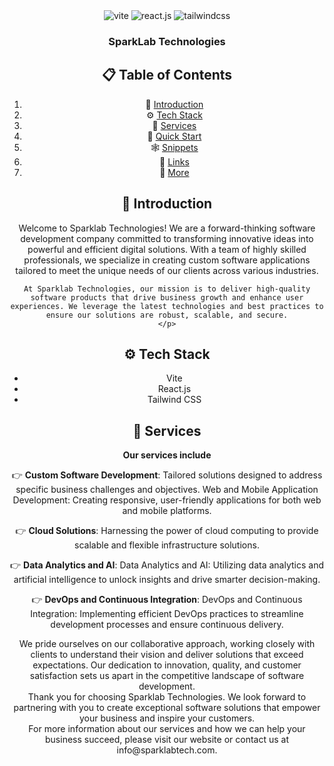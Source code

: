 <div align="center">

  <div>
    <img src="https://img.shields.io/badge/-Vite-black?style=for-the-badge&logoColor=white&logo=vite&color=646CFF" alt="vite" />
    <img src="https://img.shields.io/badge/-React_JS-black?style=for-the-badge&logoColor=white&logo=react&color=61DAFB" alt="react.js" />
    <img src="https://img.shields.io/badge/-Tailwind_CSS-black?style=for-the-badge&logoColor=white&logo=tailwindcss&color=06B6D4" alt="tailwindcss" />
  </div>

  <h3 align="center">SparkLab Technologies</h3>

## 📋 <a name="table">Table of Contents</a>

1. 🤖 [Introduction](#introduction)
2. ⚙️ [Tech Stack](#tech-stack)
3. 🔋 [Services](#services)
4. 🤸 [Quick Start](#quick-start)
5. 🕸️ [Snippets](#snippets)
6. 🔗 [Links](#links)
7. 🚀 [More](#more)

## <a name="introduction">🤖 Introduction</a>

<div align="center">
    Welcome to Sparklab Technologies! We are a forward-thinking software development company committed to transforming innovative ideas into powerful and efficient digital solutions. With a team of highly skilled professionals, we specialize in creating custom software applications tailored to meet the unique needs of our clients across various industries.

    At Sparklab Technologies, our mission is to deliver high-quality software products that drive business growth and enhance user experiences. We leverage the latest technologies and best practices to ensure our solutions are robust, scalable, and secure.
    </p>

</div>

## <a name="tech-stack">⚙️ Tech Stack</a>

- Vite
- React.js
- Tailwind CSS

## <a name="services">🔋 Services</a>

**Our services include**

👉 **Custom Software Development**: Tailored solutions designed to address specific business challenges and objectives. Web and Mobile Application Development: Creating responsive, user-friendly applications for both web and mobile platforms.

👉 **Cloud Solutions**: Harnessing the power of cloud computing to provide scalable and flexible infrastructure solutions.

👉 **Data Analytics and AI**: Data Analytics and AI: Utilizing data analytics and artificial intelligence to unlock insights and drive smarter decision-making.

👉 **DevOps and Continuous Integration**: DevOps and Continuous Integration: Implementing efficient DevOps practices to streamline development processes and ensure continuous delivery.

<div>We pride ourselves on our collaborative approach, working closely with clients to understand their vision and deliver solutions that exceed expectations. Our dedication to innovation, quality, and customer satisfaction sets us apart in the competitive landscape of software development.</div>

<div>Thank you for choosing Sparklab Technologies. We look forward to partnering with you to create exceptional software solutions that empower your business and inspire your customers.</div>

<div>For more information about our services and how we can help your business succeed, please visit our website or contact us at info@sparklabtech.com.</div>
